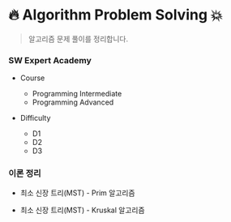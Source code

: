 # :fire: Algorithm Problem Solving :boom:

>  알고리즘 문제 풀이를 정리합니다.



### SW Expert Academy

- Course 
  - Programming Intermediate
  - Programming Advanced

- Difficulty
  - D1
  - D2
  - D3



### 이론 정리

- 최소 신장 트리(MST) - Prim 알고리즘

- 최소 신장 트리(MST)  - Kruskal 알고리즘